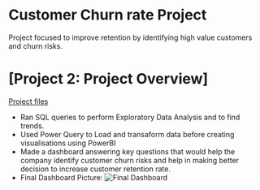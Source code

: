# Customer Churn rate Project
Project focused to improve retention by identifying high value customers and churn risks.
# [Project 2: Project Overview]
[Project files](https://github.com/shoaibhub/Project_2)
* Ran SQL queries to perform Exploratory Data Analysis and to find trends.
* Used Power Query to Load and transaform data before creating visualisations using PowerBI
* Made a dashboard answering key questions that would help the company identify customer churn risks and help in making better decision to increase customer retention rate.
* Final Dashboard Picture:
![Final Dashboard](https://github.com/shoaibhub/Project_2/blob/main/Telecom_project_picture.png)
